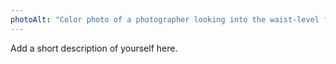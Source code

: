 ```yaml
---
photoAlt: "Color photo of a photographer looking into the waist-level finder of a Minolta Autocord TLR camera in the late evening light"
---
```


Add a short description of yourself here.
